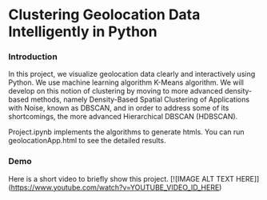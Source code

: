 
# Clustering Geolocation Data Intelligently in Python

### Introduction
In this project, we visualize geolocation data clearly and interactively using Python.
We use machine learning algorithm K-Means algorithm.
We will develop on this notion of clustering by moving to more advanced density-based methods,
namely Density-Based Spatial Clustering of Applications with Noise,
known as DBSCAN, and in order to address some of its shortcomings, the more advanced Hierarchical DBSCAN (HDBSCAN).

Project.ipynb implements the algorithms to generate htmls.
You can run geolocationApp.html to see the detailed results.

### Demo
Here is a short video to briefly show this project.
[![IMAGE ALT TEXT HERE]]
(https://www.youtube.com/watch?v=YOUTUBE_VIDEO_ID_HERE)